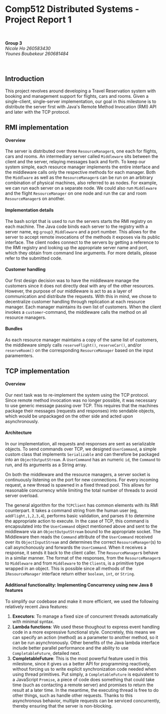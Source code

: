 # Comp512 Distributed Systems - Project Report 1

&nbsp;<br>

**Group 3** <br>
_Nicole Ho 260583430_ <br>
_Younes Boubekeur 260681484_ <br>

&nbsp;<br>

## Introduction
This project revolves around developing a Travel Reservation system with booking and management support for flights, cars and rooms. Given a single-client, single-server implementation, our goal in this milestone is to distribute the server first with Java's Remote Method Invocation (RMI) API and later with the TCP protocol.

## RMI implementation
#### Overview
The server is distributed over three `ResourceManager`s, one each for flights, cars and rooms. An intermediary server called `Middleware` sits between the client and the server, relaying messages back and forth. To keep our system simple, each resource manager implements the entire interface and the middleware calls only the respective methods for each manager. Both the `Middlware` as well as the `ResourceManager`s can be run on an arbitrary combination of physical machines, also referred to as nodes. For example, we can run each server on a separate node. We could also run `Middleware` and the flight `ResourceManager` on one node and run the car and room `ResourceManager`s on another.

#### Implementation details
The bash script that is used to run the servers starts the RMI registry on each machine. The Java code binds each server to the registry with a server name, eg `group3_Middleware` and a port number. This allows for the server to accept remote invocations of the methods it exposes via its public interface. The client nodes connect to the servers by getting a reference to the RMI registry and looking up the appropriate server name and port, which they obtain from command line arguments. For more details, please refer to the submitted code.

#### Customer handling
Our first design decision was to have the middleware manage the customers since it does not directly deal with any of the other resources. However, the purpose of our middleware is act to as a layer of communication and distribute the requests. With this in mind, we chose to decentralize customer handling through replication at each resource manager. Each manager maintains its own list of customers. When the client invokes a `customer`-command, the middleware calls the method on all resource managers.

#### Bundles
As each resource manager maintains a copy of the same list of customers, the middleware simply calls `reserveFlight()`, `reserveCar()`, and/or `reserveRoom()` on the corresponding `ResourceManager` based on the input paramemters.

## TCP implementation
#### Overview
Our next task was to re-implement the system using the TCP protocol. Since remote method invocation was no longer possible, it was necessary to use generic message passing over TCP. This requires that the machines package their messages (requests and responses) into sendable objects, which would be unpackaged on the other side and acted upon asynchronously. 

#### Architecture

In our implementation,  all requests and responses are sent as serializable objects. To send commands over TCP, we designed `UserCommand`, a simple custom class that implements `Serializable` and can therefore be packaged into an `ObjectOutputStream`. A `UserCommand` has an numeric `id`, the `Command` to run, and its arguments as a String array.

On both the middleware and the resource managers, a server socket is continuously listening on the port for new connections. For every incoming request, a new thread is spawned in a fixed thread pool. This allows for reasonable concurrency while limiting the total number of threads to avoid server overload.

The general algorithm for the `TCPClient` has common elements with its RMI counterpart. It takes a command string from the human user (eg, `addFlight,1,2,3,4`), performs basic validation, and parses it to determine the appropriate action to execute. In the case of TCP, this command is encapsulated into the `UserCommand` object mentioned above and sent to the middleware via an `ObjectOutputStream` bound to the appropriate socket. The Middleware then reads the `Command` attribute of the `UserCommand` received over its `ObjectInputStream` and determines the correct `ResourceManager`(s) to call asynchonously and forwards the `UserCommand`. When it receives a response, it sends it back to the client caller. The `ResourceManager`s behave in a similar manner. The format of the responses, from the `ResourceManager`s to `Middleware` and from `Middleware` to the `Client`s, is a primitive type wrapped in an object. This is possible since all methods of the `IResourceManager` interface return either `boolean`, `int`, or `String`. 


#### Additional functionality: Implementing Concurrency using new Java 8 features

To simplify our codebase and make it more efficient, we used the following relatively recent Java features:
1. **Executors**: To manage a fixed size of concurrent threads automatically with minimal syntax.
2. **Lambda functions**: We used these thoughout to express event handling code in a more expressive functional style. Concretely, this means we can specify an action (method) as a parameter to another method, so it can be run asynchronously. Other benefits of the Java lambda interface include better parallel performance and the ability to use `CompletableFuture`, detailed next.
3. **CompletableFuture**: This is the most powerful feature used in this milestone, since it gives us a better API for programming reactively, without forcing us to write explicit synchronization code needed when using thread primitives. Put simply, a `CompletableFuture` is equivalent to a JavaScript `Promise`, a piece of code does something that could take time (such as contacting a remote server) and promises to return the result at a later time. In the meantime, the executing thread is free to do other things, such as handle other requests. Thanks to this asynchronous behavior, multiple requests can be serviced concurrently, thereby ensuring that the server is non-blocking.







